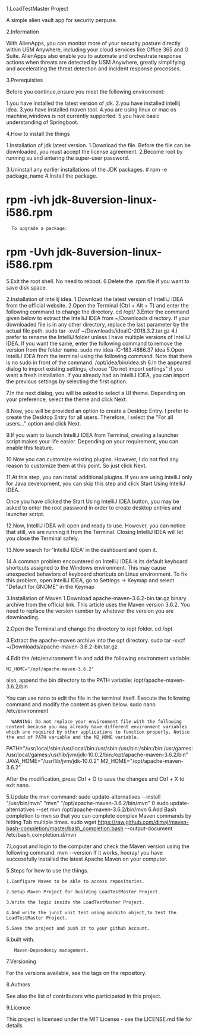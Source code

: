 

1.LoadTestMaster Project

A simple alien vault app for security perpuse.


2.Information

With AlienApps, you can monitor more of your security posture directly within USM Anywhere, including your cloud services like Office 365 and G Suite. AlienApps also enable you to automate and orchestrate response actions when threats are detected by USM Anywhere, greatly simplifying and accelerating the threat detection and incident response processes.



3.Prerequisites

Before you continue,ensure you meet the following environment:

1.you have installed the latest version of jdk.
2.you have installed intellij idea.
3.you have installed maven tool.
4.you are using linux or mac os machine,windows is not currently supported.
5.you have basic understanding of Springboot.


4.How to install the things

1.Installation of jdk latest version.
   1.Download the file.
      Before the file can be downloaded, you must accept the license agreement.
   2.Become root by running su and entering the super-user password.
   
   3.Uninstall any earlier installations of the JDK packages.
    # rpm -e package_name
   4.Install the package.
   # rpm -ivh jdk-8uversion-linux-i586.rpm
      To upgrade a package:
   # rpm -Uvh jdk-8uversion-linux-i586.rpm
  5.Exit the root shell. No need to reboot.
  6.Delete the .rpm file if you want to save disk space.




2.Installation of intellij idea.
 1.Download the latest version of IntelliJ IDEA from the official website.
 2.Open the Terminal (Ctrl + Alt + T) and enter the following command to change the directory.
 cd /opt/
 3.Enter the command given below to extract the IntelliJ IDEA  from ~/Downloads directory. If your downloaded file is in any other directory, replace the last parameter by the actual file path.
 sudo tar -xvzf ~/Downloads/ideaIC-2018.3.2.tar.gz
 4.I prefer to rename the IntelliJ folder unless I have multiple versions of IntelliJ IDEA. If you want the same, enter the following command to remove the version from the folder name.
sudo mv idea-IC-183.4886.37 idea
 5.Open IntelliJ IDEA from the terminal using the following command. Note that there is no sudo in front of the command.
 /opt/idea/bin/idea.sh
6.In the appeared dialog to import existing settings, choose "Do not import settings" if you want a fresh installation. If you already had an IntelliJ IDEA, you can import the previous settings by selecting the first option.





7.In the next dialog, you will be asked to select a UI theme. Depending on your preference, select the theme and click Next.







8.Now, you will be provided an option to create a Desktop Entry. I prefer to create the Desktop Entry for all users. Therefore, I select the "For all users..." option and click Next.









9.If you want to launch IntelliJ IDEA from Terminal, creating a launcher script makes your life easier. Depending on your requirement, you can enable this feature.













10.Now you can customize existing plugins. However, I do not find any reason to customize them at this point. So just click Next.












11.At this step, you can install additional plugins. If you are using IntelliJ only for Java development, you can skip this step and click Start Using IntelliJ IDEA.










Once you have clicked the Start Using IntelliJ IDEA button, you may be asked to enter the root password in order to create desktop entries and launcher script.


12.Now, IntelliJ IDEA will open and ready to use. However, you can notice that still, we are running it from the Terminal. Closing IntelliJ IDEA will let you close the Terminal safely.







13.Now search for 'IntelliJ IDEA' in the dashboard and open it.









14.A common problem encountered on IntelliJ IDEA is its default keyboard shortcuts assigned to the Windows environment. This may cause unexpected behaviors of keyboard shortcuts on Linux environment. To fix this problem, open IntelliJ IDEA, go to Settings → Keymap and select "Default for GNOME" in the Keymap




3.Installation of Maven
   1.Download apache-maven-3.6.2-bin.tar.gz binary archive from the official link. This article uses the Maven version 3.6.2. You need to replace the version number by whatever the version you are downloading.

  2.Open the Terminal and change the directory to /opt folder.
   cd /opt
 
  3.Extract the apache-maven archive into the opt directory.
   sudo tar -xvzf ~/Downloads/apache-maven-3.6.2-bin.tar.gz

 4.Edit the /etc/environment file and add the following environment variable:

    M2_HOME="/opt/apache-maven-3.6.2"
 


   also, append the bin directory to the PATH variable:
     /opt/apache-maven-3.6.2/bin


   You can use nano to edit the file in the terminal itself. Execute the following command and modify the content as given below.
      sudo nano /etc/environment


      WARNING: Do not replace your environment file with the following content because you may already have different environment variables which are required by other applications to function properly. Notice the end of PATH variable and the M2_HOME variable.
PATH="/usr/local/sbin:/usr/local/bin:/usr/sbin:/usr/bin:/sbin:/bin:/usr/games:/usr/local/games:/usr/lib/jvm/jdk-10.0.2/bin:/opt/apache-maven-3.6.2/bin"
JAVA_HOME="/usr/lib/jvm/jdk-10.0.2"
M2_HOME="/opt/apache-maven-3.6.2"

After the modification, press Ctrl + O to save the changes and Ctrl + X to exit nano.

5.Update the mvn command:
sudo update-alternatives --install "/usr/bin/mvn" "mvn" "/opt/apache-maven-3.6.2/bin/mvn" 0
sudo update-alternatives --set mvn /opt/apache-maven-3.6.2/bin/mvn
6.Add Bash completion to mvn so that you can complete complex Maven commands by hitting Tab multiple times.
sudo wget https://raw.github.com/dimaj/maven-bash-completion/master/bash_completion.bash --output-document /etc/bash_completion.d/mvn

7.Logout and login to the computer and check the Maven version using the following command.
mvn --version
If it works, hooray! you have successfully installed the latest Apache Maven on your computer.

5.Steps for how to use the things.

    1.Configure Maven to be able to access repositories.
    
    2.Setup Maven Project for building LoadTestMaster Project.
    
    3.Write the logic inside the LoadTestMaster Project.
    
    4.And write the junit unit test using mockito object,to test the LoadTestMaster Project.
    
    5.Save the project and push it to your github Account.


6.built with.
       
       Maven-Dependency management.

7.Versioning

For the versions available, see the tags on the repository.

8.Authors

See also the list of contributors who participated in this project.

9.Licence

This project is licensed under the MIT License - see the LICENSE.md file for details
